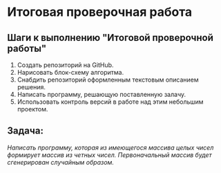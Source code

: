 # Итоговая проверочная работа

## Шаги к выполнению "Итоговой проверочной работы"

1. Создать репозиторий на GitHub.
2. Нарисовать блок-схему алгоритма.
3. Снабдить репозиторий оформленным текстовым описанием решения.
4. Написать программу, решающую поставленную залачу.
5. Использовать контроль версий в работе над этим небольшим проектом.

## Задача:
*Написать программу, которая из имеющегося массива целых чисел формирует массив из четных чисел. Первоначальный массив будет сгенерирован случайным образом.*